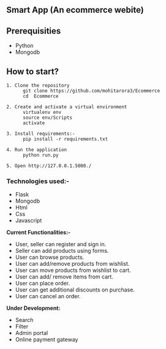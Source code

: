    ## Smart App (An ecommerce webite)


## Prerequisities
- Python
- Mongodb

## How to start?
```
1. Clone the repository
      git clone https://github.com/mohitarora3/Ecommerce
      cd  Ecommerce

2. Create and activate a virtual environment
      virtualenv env 
      source env/Scripts
      activate
   
3. Install requirements:-
      pip install -r requirements.txt
    
4. Run the application
      python run.py
      
5. Open http://127.0.0.1.5000./

```

### Technologies used:-
 - Flask
 - Mongodb
 - Html
 - Css
 - Javascript

  
 **Current Functionalities:-**
- User, seller can register and sign in.
- Seller can add products using forms.
- User can browse products.
- User can add/remove products from wishlist.
- User can move products from wishlist to cart.
- User can add/ remove items from cart.
- User can place order.
- User can get additional discounts on purchase.
- User can cancel an order.

**Under Development:**
- Search
- Filter
- Admin portal
- Online payment gateway

